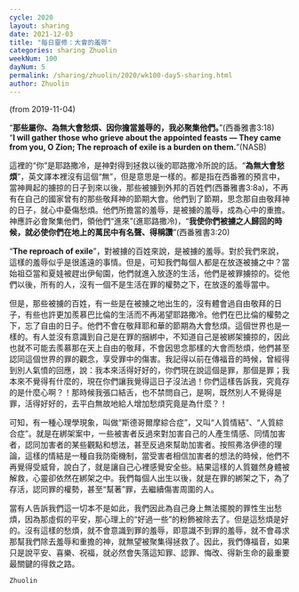 ```yaml
---
cycle: 2020
layout: sharing
date: 2021-12-03
title: "每日靈修：大會的羞辱"
categories: sharing Zhuolin
weekNum: 100
dayNum: 5
permalink: /sharing/zhuolin/2020/wk100-day5-sharing.html
author: Zhuolin
---
```

(from 2019-11-04)

“**那些屬你、為無大會愁煩、因你擔當羞辱的，我必聚集他們。**”(西番雅書3:18)  
“**I will gather those who grieve about the appointed feasts — They came from you, O Zion; The reproach of exile is a burden on them.**”(NASB)   

這裡的“你”是耶路撒冷，是神對得到拯救以後的耶路撒冷所說的話。“**為無大會愁煩**”，英文譯本裡沒有這個“無”，但是意思是一樣的。都是指在西番雅的預言中，當神興起的擄掠的日子到來以後，那些被擄到外邦的百姓們(西番雅書3:8a)，不再有在自己的國家曾有的那些敬拜神的節期大會。他們到了節期，思念那自由敬拜神的日子，就心中憂傷愁煩。他們所擔當的羞辱，是被擄的羞辱，成為心中的重擔。神應許必會聚集他們，領他們“進來”(進耶路撒冷)，“**我使你們被擄之人歸回的時候，就必使你們在地上的萬民中有名聲、得稱讚**”(西番雅書3:20)  

“**The reproach of exile**”，對被擄的百姓來說，是被擄的羞辱。對於我們來說，這樣的羞辱似乎是很遙遠的事情。但是，可知我們每個人都是在放逐被擄之中？當始祖亞當和夏娃被趕出伊甸園，他們就進入放逐的生活，他們是被罪擄掠的。從他們以後，所有的人，沒有一個不是生活在罪的權勢之下，在放逐的羞辱當中。  

但是，那些被擄的百姓，有一些是在被擄之地出生的，沒有體會過自由敬拜的日子，有些也許更加羨慕巴比倫的生活而不再渴望耶路撒冷。他們在巴比倫的權勢之下，忘了自由的日子。他們不會在敬拜耶和華的節期為大會愁煩。這個世界也是一樣的。有人並沒有意識到自己是在罪的捆綁中，不知道自己是被綁架擄掠的，因此也就不可能去羨慕那在天上自由的敬拜，不會因思念那樣的大會而愁煩，他們甚至認同這個世界的罪的觀念，享受罪中的傷害。我記得以前在傳福音的時候，曾經得到別人氣憤的回應，說：我本來活得好好的，你們現在說這個是罪，那個是罪；我本來不覺得有什麼的，現在你們讓我覺得這日子沒法過！你們這樣告訴我，究竟存的是什麼心啊？！那時候我張口結舌，也不禁問自己，是啊，既然別人不覺得是罪，活得好好的，去平白無故地給人增加愁煩究竟是為什麼？！  

可知，有一種心理學現象，叫做“斯德哥爾摩綜合症”，又叫“人質情結”、“人質綜合症”。就是在綁架案中，一些被害者反過來對加害自己的人產生情感、同情加害者，認同加害者的某些觀點和想法，甚至反過來幫助加害者。按照弗洛伊德的理論，這樣的情結是一種自我防衛機制，當受害者相信加害者的想法的時候，他們不再覺得受威脅，說白了，就是讓自己心裡感覺安全些。結果這樣的人質雖然身體被解救，心靈卻依然在綁架之中。我們每個人出生以後，就是在罪的綁架之下，為了存活，認同罪的權勢，甚至“幫著”罪，去繼續傷害周圍的人。  

當有人告訴我們這一切本不是如此，我們因此為自己身上無法擺脫的罪性生出愁煩，因為那虛假的平安，那心理上的“好過一些”的粉飾被除去了。但是這愁煩是好的。沒有這樣的愁煩，就不會意識到罪的羞辱，即意識不到罪的羞辱，就不會尋求那幫我們除去羞辱和重擔的神，就無望被聚集得拯救了。因此，我們傳福音，如果只是說平安、喜樂、祝福，就必然會失落這知罪、認罪、悔改、得新生命的最重要最關鍵的得救之路。  

`Zhuolin`  
